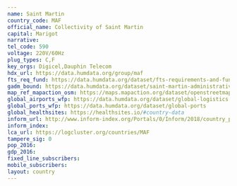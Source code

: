 ```yaml
---
name: Saint Martin
country_code: MAF
official_name: Collectivity of Saint Martin
capital: Marigot
narrative:
tel_code: 590
voltage: 220V/60Hz
plug_types: C,F
key_orgs: Digicel,Dauphin Telecom
hdx_url: https://data.humdata.org/group/maf
fts_req_fund: https://data.humdata.org/dataset/fts-requirements-and-funding-data-for-saint-martin-france
gadm_bound: https://data.humdata.org/dataset/saint-martin-administrative-level-0-nation-boundaries
map_ref_mapaction_osm: https://maps.mapaction.org/dataset/openstreetmap-of-saint-martin
global_airports_wfp: https://data.humdata.org/dataset/global-logistics
global_ports_wfp: https://data.humdata.org/dataset/global-ports
global_healthsites: https://healthsites.io/#country-data
inform_url: http://www.inform-index.org/Portals/0/Inform/2018/country_profiles/MAF.pdf
inform_index:
lca_url: https://logcluster.org/countries/MAF
tampere_sig: 0
pop_2016:
gdp_2016:
fixed_line_subscribers:
mobile_subscribers:
layout: country
---
```

